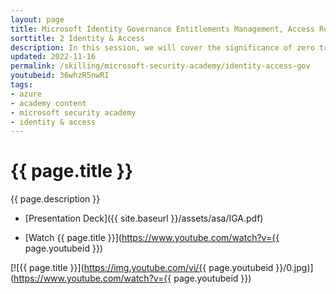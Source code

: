 ```yaml
---
layout: page
title: Microsoft Identity Governance Entitlements Management, Access Reviews, & Lifecycle Workflows
sorttitle: 2 Identity & Access
description: In this session, we will cover the significance of zero trust, identity governance, identity & access lifecycles, entitlements management, access reviews, and Privileged Identity Management (PIM), all paired with a Microsoft Entra & Azure demo.
updated: 2022-11-16
permalink: /skilling/microsoft-security-academy/identity-access-gov
youtubeid: 36whzR5nwRI
tags: 
- azure
- academy content
- microsoft security academy
- identity & access
---
```


# {{ page.title }}

{{ page.description }}

* [Presentation Deck]({{ site.baseurl }}/assets/asa/IGA.pdf)

* [Watch {{ page.title }}](https://www.youtube.com/watch?v={{ page.youtubeid }})

[![{{ page.title }}](https://img.youtube.com/vi/{{ page.youtubeid }}/0.jpg)](https://www.youtube.com/watch?v={{ page.youtubeid }})